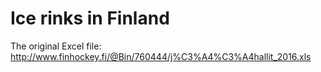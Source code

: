 # Ice rinks in Finland

The original Excel file: http://www.finhockey.fi/@Bin/760444/j%C3%A4%C3%A4hallit_2016.xls

